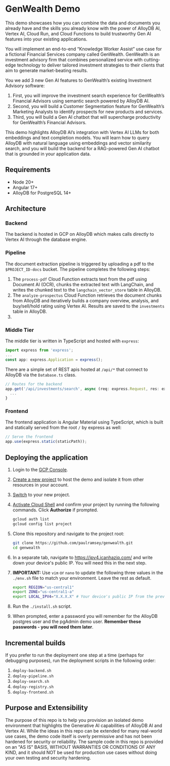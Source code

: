 # GenWealth Demo
This demo showcases how you can combine the data and documents you already have and the skills you already know with the power of AlloyDB AI, Vertex AI, Cloud Run, and Cloud Functions to build trustworthy Gen AI features into your existing applications. 

You will implement an end-to-end “Knowledge Worker Assist” use case for a fictional Financial Services company called GenWealth. GenWealth is an investment advisory firm that combines personalized service with cutting-edge technology to deliver tailored investment strategies to their clients that aim to generate market-beating results.

You we add 3 new Gen AI features to GenWealth’s existing Investment Advisory software:

1. First, you will improve the investment search experience for GenWealth’s Financial Advisors using semantic search powered by AlloyDB AI.
2. Second, you will build a Customer Segmentation feature for GenWealth’s Marketing Analysts to identify prospects for new products and services.
3. Third, you will build a Gen AI chatbot that will supercharge productivity for GenWealth’s Financial Advisors. 

This demo highlights AlloyDB AI’s integration with Vertex AI LLMs for both embeddings and text completion models. You will learn how to query AlloyDB with natural language using embeddings and vector similarity search, and you will build the backend for a RAG-powered Gen AI chatbot that is grounded in your application data.


## Requirements
- Node 20+
- Angular 17+
- AlloyDB for PostgreSQL 14+

## Architecture

### Backend
The backend is hosted in GCP on AlloyDB which makes calls directly to Vertex AI through the database engine. 

### Pipeline
The document extraction pipeline is triggered by uploading a pdf to the `$PROJECT_ID-docs` bucket. The pipeline completes the following steps:

1. The `process-pdf` Cloud Function extracts text from the pdf using Document AI (OCR), chunks the extracted text with LangChain, and writes the chunked text to the `langchain_vector_store` table in AlloyDB.
1. The `analyze-prospectus` Cloud Function retrieves the document chunks from AlloyDB and iteratively builds a company overview, analysis, and buy/sell/hold rating using Vertex AI. Results are saved to the `investments` table in AlloyDB.
1. 


### Middle Tier
The middle tier is written in TypeScript and hosted with `express`: 

```javascript
import express from 'express';
...
const app: express.Application = express();
```

There are a simple set of REST apis hosted at `/api/*` that connect to AlloyDB via the `Database.ts` class.  

```javascript
// Routes for the backend
app.get('/api/investments/search', async (req: express.Request, res: express.Response) => {
  ...
}
```

### Frontend
 
The frontend application is Angular Material using TypeScript, which is built and statically served from the root `/` by express as well:

```javascript
// Serve the frontend
app.use(express.static(staticPath));

```

## Deploying the application

1. Login to the [GCP Console](https://console.cloud.google.com/).

1. [Create a new project](https://developers.google.com/maps/documentation/places/web-service/cloud-setup) to host the demo and isolate it from other resources in your account.

1. [Switch](https://cloud.google.com/resource-manager/docs/creating-managing-projects#identifying_projects) to your new project.

1. [Activate Cloud Shell](https://cloud.google.com/shell/docs/using-cloud-shell) and confirm your project by running the following commands. Click **Authorize** if prompted.

    ```bash
    gcloud auth list
    gcloud config list project
    ```

1. Clone this repository and navigate to the project root:
    ```bash
    git clone https://github.com/paulramsey/genwealth.git
    cd genwealth
    ```

1. In a separate tab, navigate to https://ipv4.icanhazip.com/ and write down your device's public IP. You will need this in the next step. 

1. **IMPORTANT:** Use `vim` or `nano` to update the following three values in the `./env.sh` file to match your environment. Leave the rest as default.
    ```bash
    export REGION="us-central1"
    export ZONE="us-central1-a"
    export LOCAL_IPV4="X.X.X.X" # Your device's public IP from the previous step
    ```
1. Run the `./install.sh` script.

1. When prompted, enter a password you will remember for the AlloyDB postgres user and the pgAdmin demo user. **Remember these passwords - you will need them later**.

## Incremental builds

If you prefer to run the deployment one step at a time (perhaps for debugging purposes), run the deployment scripts in the following order:

1. `deploy-backend.sh`
1. `deploy-pipeline.sh`
1. `deploy-search.sh`
1. `deploy-registry.sh`
1. `deploy-frontend.sh`

## Purpose and Extensibility

The purpose of this repo is to help you provision an isolated demo environment that highlights the Generative AI capabilities of AlloyDB AI and Vertex AI. While the ideas in this repo can be extended for many real-world use cases, the demo code itself is overly permissive and has not been hardened for security or reliability. The sample code in this repo is provided on an "AS IS" BASIS, WITHOUT WARRANTIES OR CONDITIONS OF ANY KIND, and it should NOT be used for production use cases without doing your own testing and security hardening. 


